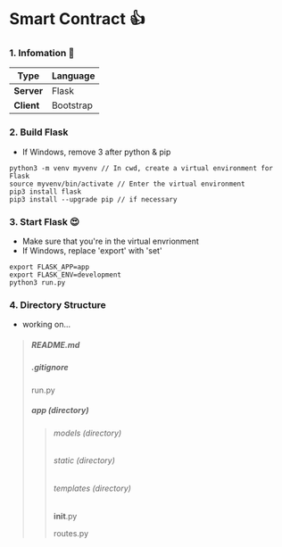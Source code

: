 # Smart Contract 👍

### 1. **Infomation 👀**

| Type       | Language |
| ---------- | -------- |
| **Server** | Flask    |
| **Client** | Bootstrap|

### 2. **Build Flask**

- If Windows, remove 3 after python & pip

```
python3 -m venv myvenv // In cwd, create a virtual environment for Flask
source myvenv/bin/activate // Enter the virtual environment
pip3 install flask
pip3 install --upgrade pip // if necessary
```

### 3. **Start Flask 😍**

- Make sure that you're in the virtual envrionment
- If Windows, replace 'export' with 'set'

```
export FLASK_APP=app
export FLASK_ENV=development
python3 run.py
```

### 4. **Directory Structure**

- working on...

> ##### README.md
>
> ##### .gitignore
>
> run.py
>
> ##### app (directory)
>
> > ###### models (directory)
> >
> > ###### static (directory)
> >
> > ###### templates (directory)
> >
> > **init**.py
> >
> > routes.py
